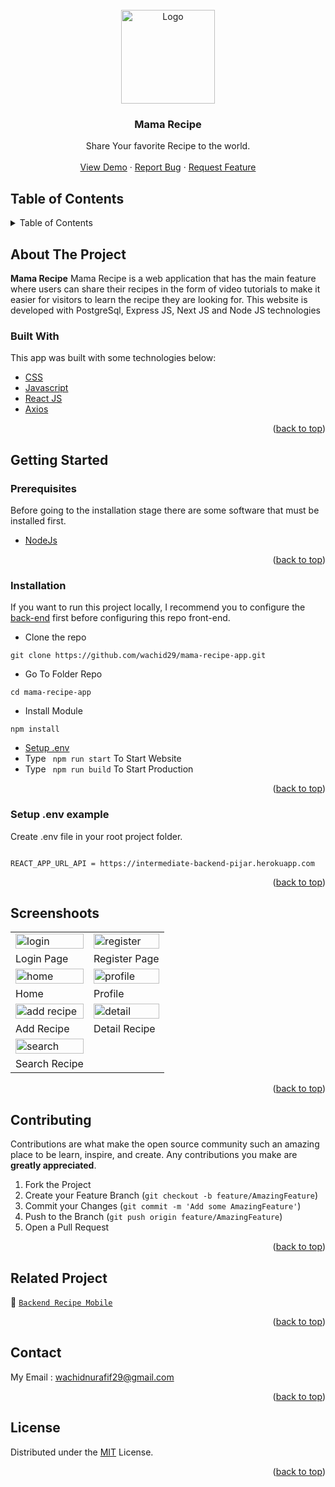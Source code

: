 <div id="top"></div>

<!-- PROJECT LOGO -->
<br />
<div align="center">
  <a href="https://github.com/wachid29/learn-next">
    <img src="https://res.cloudinary.com/dbpfwb5ok/image/upload/v1659148545/portofolio/recipe/2_kpnvj7.png" alt="Logo" width="150px">
  </a>

  <h3 align="center">Mama Recipe</h3>

  <p align="center">
    Share Your favorite Recipe to the world.
    <br />
    <br />
    <a href="https://mama-recipe-app.vercel.app">View Demo</a>
    ·
    <a href="https://github.com/wachid29/mama-recipe-app/issues">Report Bug</a>
    ·
    <a href="https://github.com/wachid29/mama-recipe-app/issues">Request Feature</a>
  </p>
</div>

<!-- TABLE OF CONTENTS -->

## Table of Contents

<details>
  <summary>Table of Contents</summary>
  <ol>
    <li>
      <a href="#about-the-project">About The Project</a>
      <ul>
        <li><a href="#built-with">Built With</a></li>
      </ul>
    </li>
    <li>
      <a href="#getting-started">Getting Started</a>
      <ul>
        <li><a href="#prerequisites">Prerequisites</a></li>
        <li><a href="#installation">Installation</a></li>
        <li><a href="#setup-env-example">Setup .env example</a></li>
      </ul>
    </li>
    <li><a href="#screenshoots">Screenshots</a></li>
    <li><a href="#contributing">Contributing</a></li>
    <li><a href="#related-project">Related Project</a></li>
    <li><a href="#contact">Contact</a></li>
    <li><a href="#license">License</a></li>
  </ol>
</details>

<!-- ABOUT THE PROJECT -->

## About The Project

**Mama Recipe** Mama Recipe is a web application that has the main feature where users can share their recipes in the form of video tutorials to make it easier for visitors to learn the recipe they are looking for. This website is developed with PostgreSql, Express JS, Next JS and Node JS technologies

### Built With

This app was built with some technologies below:

- [CSS](https://developer.mozilla.org/en-US/docs/Web/CSS)
- [Javascript](https://www.javascript.com/)
- [React JS](https://reactjs.org/)
- [Axios](https://axios-http.com/)

<p align="right">(<a href="#top">back to top</a>)</p>

<!-- GETTING STARTED -->

## Getting Started

### Prerequisites

Before going to the installation stage there are some software that must be installed first.

- [NodeJs](https://nodejs.org/en/download/)

<p align="right">(<a href="#top">back to top</a>)</p>

### Installation

If you want to run this project locally, I recommend you to configure the [back-end](https://github.com/fandipras7/foodRecipeApi) first before configuring this repo front-end.

- Clone the repo

```
git clone https://github.com/wachid29/mama-recipe-app.git
```

- Go To Folder Repo

```
cd mama-recipe-app
```

- Install Module

```
npm install
```

- <a href="#setup-env">Setup .env</a>
- Type ` npm run start` To Start Website
- Type ` npm run build` To Start Production

<p align="right">(<a href="#top">back to top</a>)</p>

### Setup .env example

Create .env file in your root project folder.

```

REACT_APP_URL_API = https://intermediate-backend-pijar.herokuapp.com

```

<p align="right">(<a href="#top">back to top</a>)</p>

## Screenshoots

<p align="center" display=flex>
   
<table>
 
  <tr>
    <td><image src="https://res.cloudinary.com/dhdngrjzr/image/upload/v1664251172/profile-user/nodtrmvb6fbhpnxbuwuk.jpg" alt="login" width=100%></td>
    <td><image src="https://res.cloudinary.com/dhdngrjzr/image/upload/v1664251201/profile-user/rpitrjbyxolr1hk57kij.jpg" alt="register" width=100%/></td>
  </tr>
   <tr>
    <td>Login Page</td>
    <td>Register Page</td>
  </tr>
  <tr>
    <td><image src="https://res.cloudinary.com/dhdngrjzr/image/upload/v1664251156/profile-user/odxgukbazzo7f0jnipne.jpg" alt="home" width=100%></td>
    <td><image src="https://res.cloudinary.com/dhdngrjzr/image/upload/v1664251183/profile-user/kwqmyrc0zu3ilrjzklwo.jpg" alt="profile" width=100%/></td>
  </tr>
  <tr>
    <td>Home</td>
    <td>Profile</td>
  </tr>
    <tr>
    <td><image src="https://res.cloudinary.com/dhdngrjzr/image/upload/v1664251127/profile-user/q0xmn8vxmpsrrlimqxrw.jpg" alt="add recipe" width=100%></td>
    <td><image src="https://res.cloudinary.com/dhdngrjzr/image/upload/v1664251141/profile-user/g6xjaemotpd11jvgucai.jpg" alt="detail" width=100%/></td>
  </tr>
  <tr>
    <td>Add Recipe</td>
    <td>Detail Recipe</td>
  </tr>
  </tr>
    <tr>
    <td><image src="https://res.cloudinary.com/dhdngrjzr/image/upload/v1664251481/profile-user/aq421lskqtfuksuruojd.jpg" alt="search" width=100%></td>
   
  </tr>
  <tr>
    <td>Search Recipe</td>
    
  </tr>
</table>
      
</p>
<p align="right">(<a href="#top">back to top</a>)</p>

## Contributing

Contributions are what make the open source community such an amazing place to be learn, inspire, and create. Any contributions you make are **greatly appreciated**.

1. Fork the Project
2. Create your Feature Branch (`git checkout -b feature/AmazingFeature`)
3. Commit your Changes (`git commit -m 'Add some AmazingFeature'`)
4. Push to the Branch (`git push origin feature/AmazingFeature`)
5. Open a Pull Request

<p align="right">(<a href="#top">back to top</a>)</p>

## Related Project

:rocket: [`Backend Recipe Mobile`](https://github.com/wachid29/recipe_mobile)


<p align="right">(<a href="#top">back to top</a>)</p>

## Contact

My Email : wachidnurafif29@gmail.com

<p align="right">(<a href="#top">back to top</a>)</p>

## License

Distributed under the [MIT](/LICENSE) License.

<p align="right">(<a href="#top">back to top</a>)</p>

